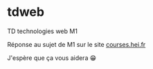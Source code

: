 # tdweb
TD technologies web M1

Réponse au sujet de M1 sur le site [courses.hei.fr](https://courses.hei.fr)

J'espère que ça vous aidera 😁
